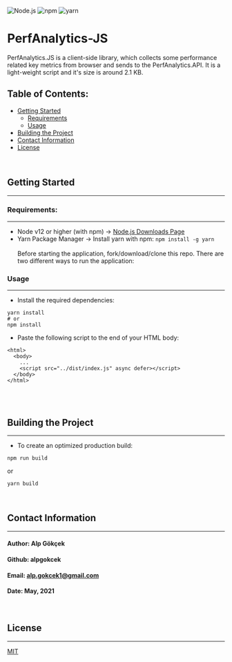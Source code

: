 ![Node.js](https://img.shields.io/badge/Node.js-14.4-fa9905?style=flat-square&logo=node.js&logoColor=white)
![npm](https://img.shields.io/badge/npm-7.6-ff5200?style=flat-square&logo=npm&logoColor=white)
![yarn](https://img.shields.io/badge/yarn-1.22.4-72147e?style=flat-square&logo=yarn&logoColor=white)

# PerfAnalytics-JS

PerfAnalytics.JS is a client-side library, which collects some performance related key metrics from browser and sends to the PerfAnalytics.API. It is a light-weight script and it's size is around 2.1 KB.

## Table of Contents:

- [Getting Started](#getting-started)
  - [Requirements](#requirements)
  - [Usage](#usage)
- [Building the Project](#building-the-project)
- [Contact Information](#contact-information)
- [License](#license)

<br/>

## Getting Started

<hr/>

### Requirements:

<hr/>

- Node v12 or higher (with npm) -> [Node.js Downloads Page](https://nodejs.org/en/download)
- Yarn Package Manager -> Install yarn with npm: `npm install -g yarn`
  <br/>
  <br/>
  Before starting the application, fork/download/clone this repo. There are two different ways to run the application:

### Usage

<hr/>

- Install the required dependencies:

```
yarn install
# or
npm install
```

- Paste the following script to the end of your HTML body:

```
<html>
  <body>
    ...
    <script src="../dist/index.js" async defer></script>
  </body>
</html>
```

<br/>

<br/>

## Building the Project

<hr/>

- To create an optimized production build:

```
npm run build
```

or

```
yarn build
```

<br/>

## Contact Information

<hr/>

#### Author: Alp Gökçek

#### Github: alpgokcek

#### Email: alp.gokcek1@gmail.com

#### Date: May, 2021

<br/>

## License

<hr/>

[MIT](https://choosealicense.com/licenses/mit/)
